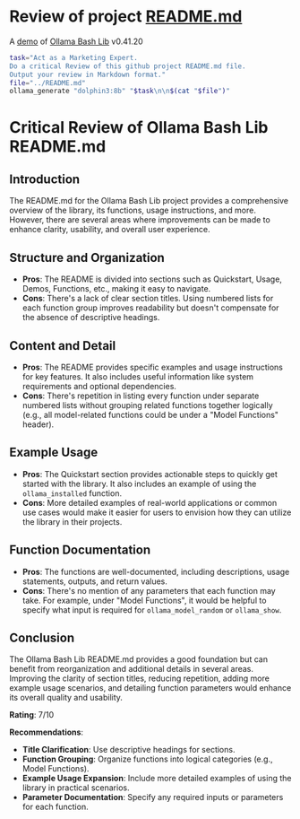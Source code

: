 # Review of project [README.md](../README.md)

A [demo](../README.md#demos) of [Ollama Bash Lib](https://github.com/attogram/ollama-bash-lib) v0.41.20


```bash
task="Act as a Marketing Expert.
Do a critical Review of this github project README.md file.
Output your review in Markdown format."
file="../README.md"
ollama_generate "dolphin3:8b" "$task\n\n$(cat "$file")"
```
# Critical Review of Ollama Bash Lib README.md

## Introduction

The README.md for the Ollama Bash Lib project provides a comprehensive overview of the library, its functions, usage instructions, and more. However, there are several areas where improvements can be made to enhance clarity, usability, and overall user experience.

## Structure and Organization

- **Pros**: The README is divided into sections such as Quickstart, Usage, Demos, Functions, etc., making it easy to navigate.
- **Cons**: There's a lack of clear section titles. Using numbered lists for each function group improves readability but doesn't compensate for the absence of descriptive headings.

## Content and Detail

- **Pros**: The README provides specific examples and usage instructions for key features. It also includes useful information like system requirements and optional dependencies.
- **Cons**: There's repetition in listing every function under separate numbered lists without grouping related functions together logically (e.g., all model-related functions could be under a "Model Functions" header).

## Example Usage

- **Pros**: The Quickstart section provides actionable steps to quickly get started with the library. It also includes an example of using the `ollama_installed` function.
- **Cons**: More detailed examples of real-world applications or common use cases would make it easier for users to envision how they can utilize the library in their projects.

## Function Documentation

- **Pros**: The functions are well-documented, including descriptions, usage statements, outputs, and return values.
- **Cons**: There's no mention of any parameters that each function may take. For example, under "Model Functions", it would be helpful to specify what input is required for `ollama_model_random` or `ollama_show`.

## Conclusion

The Ollama Bash Lib README.md provides a good foundation but can benefit from reorganization and additional details in several areas. Improving the clarity of section titles, reducing repetition, adding more example usage scenarios, and detailing function parameters would enhance its overall quality and usability.

**Rating**: 7/10

**Recommendations**:

- **Title Clarification**: Use descriptive headings for sections.
- **Function Grouping**: Organize functions into logical categories (e.g., Model Functions).
- **Example Usage Expansion**: Include more detailed examples of using the library in practical scenarios.
- **Parameter Documentation**: Specify any required inputs or parameters for each function.
